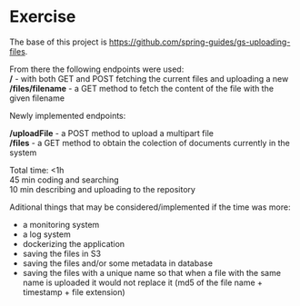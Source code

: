 # Exercise

The base of this project is https://github.com/spring-guides/gs-uploading-files.

From there the following endpoints were used: <br>
**/** - with both GET and POST fetching the current files and uploading a new <br>
**/files/filename** - a GET method to fetch the content of the file with the given filename

Newly implemented endpoints: <br>

**/uploadFile** - a POST method to upload a multipart file <br>
**/files** - a GET method to obtain the colection of documents currently in the system

Total time: <1h <br>
45 min coding and searching <br>
10 min describing and uploading to the repository <br>

Aditional things that may be considered/implemented if the time was more:
  - a monitoring system
  - a log system
  - dockerizing the application
  - saving the files in S3
  - saving the files and/or some metadata in database
  - saving the files with a unique name so that when a file with the same name is uploaded it would not replace it (md5 of the file name + timestamp + file extension)
